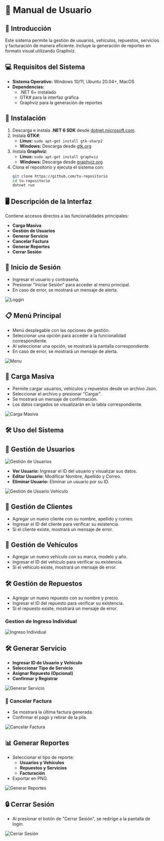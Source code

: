 # 📖 Manual de Usuario

## 📌 Introducción
Este sistema permite la gestión de usuarios, vehículos, repuestos, servicios y facturación de manera eficiente. Incluye la generación de reportes en formato visual utilizando Graphviz.

## 💻 Requisitos del Sistema
- **Sistema Operativo:** Windows 10/11, Ubuntu 20.04+, MacOS
- **Dependencias:**
  - .NET 6+ instalado
  - GTK# para la interfaz gráfica
  - Graphviz para la generación de reportes

## 🚀 Instalación
1. Descarga e instala **.NET 6 SDK** desde [dotnet.microsoft.com](https://dotnet.microsoft.com/).
2. Instala **GTK#**:
   - **Linux:** `sudo apt-get install gtk-sharp2`
   - **Windows:** Descarga desde [gtk.org](https://www.gtk.org/)
3. Instala **Graphviz**:
   - **Linux:** `sudo apt-get install graphviz`
   - **Windows:** Descarga desde [graphviz.org](https://graphviz.org/)
4. Clona el repositorio y ejecuta el sistema con:
   ```sh
   git clone https://github.com/tu-repositorio
   cd tu-repositorio
   dotnet run
   ```
## 🖥️ Descripción de la Interfaz
Contiene accesos directos a las funcionalidades principales:
- **Carga Masiva**
- **Gestión de Usuarios**
- **Generar Servicio**
- **Cancelar Factura**
- **Generar Reportes**
- **Cerrar Sesión**

## 🔑 Inicio de Sesión
- Ingresar el usuario y contraseña.
- Presionar "Iniciar Sesión" para acceder al menú principal.
- En caso de error, se mostrará un mensaje de alerta.

![Loggin]( ../assets/Inicio_log.png)

## 📋 Menú Principal
- Menú desplegable con las opciones de gestión.
- Seleccionar una opción para acceder a la funcionalidad correspondiente.
- Al seleccionar una opción, se mostrará la pantalla correspondiente.
- En caso de error, se mostrará un mensaje de alerta.

![Menu]( ../assets/Menu_Principal.png)

## 📝 Carga Masiva
- Permite cargar usuarios, vehículos y repuestos desde un archivo Json.
- Seleccionar el archivo y presionar "Cargar".
- Se mostrará un mensaje de confirmación.
- Los datos cargados se visualizarán en la tabla correspondiente.

![Carga Masiva]( ../assets/Carga_Masiva.png)

## 🛠️ Uso del Sistema

## 👥 Gestión de Usuarios
![Gestión de Usuarios]( ../assets/Gestion_Usuarios.png)
- **Ver Usuario:** Ingresar el ID del usuario y visualizar sus datos.
- **Editar Usuario:** Modificar Nombre, Apellido y Correo.
- **Eliminar Usuario:** Eliminar un usuario por su ID.

![Gestión de Usuario Vehiculo]( ../assets/Gestion_Usuario_Vehiculo.png)

## 👥 Gestión de Clientes
- Agregar un nuevo cliente con su nombre, apellido y correo.
- Ingresar el ID del cliente para verificar su existencia.
- Si el cliente existe, mostrará un mensaje de error.

## 🚗 Gestión de Vehículos
- Agregar un nuevo vehículo con su marca, modelo y año.
- Ingresar el ID del vehículo para verificar su existencia.
- Si el vehículo existe, mostrará un mensaje de error.

## 🛠️ Gestión de Repuestos
- Agregar un nuevo repuesto con su nombre y precio.
- Ingresar el ID del repuesto para verificar su existencia.
- Si el repuesto existe, mostrará un mensaje de error.

### **Gestion de Ingreso Individual**

![Ingreso Individual]( ../assets/Ingreso_Individual.png)

## 🛠️ Generar Servicio
- **Ingresar ID de Usuario y Vehículo**
- **Seleccionar Tipo de Servicio**
- **Asignar Repuesto (Opcional)**
- **Confirmar y Registrar**

![Generar Servicio]( ../assets/Generar_Servicio.png)

### 🧾 **Cancelar Factura**
- Se mostrará la última factura generada.
- Confirmar el pago y retirar de la pila.

![Cancelar Factura]( ../assets/Cancelar_Factura.png)

## 📊 Generar Reportes
- Seleccionar el tipo de reporte:
  - **Usuarios y Vehículos**
  - **Repuestos y Servicios**
  - **Facturación**
- Exportar en PNG.

![Generar Reportes]( ../assets/Generar_Reportes.png)

## 🔒 Cerrar Sesión
- Al presionar el botón de "Cerrar Sesión", se redirige a la pantalla de login.

![Cerrar Sesión]( ../assets/Cerrar_Sesion.png)